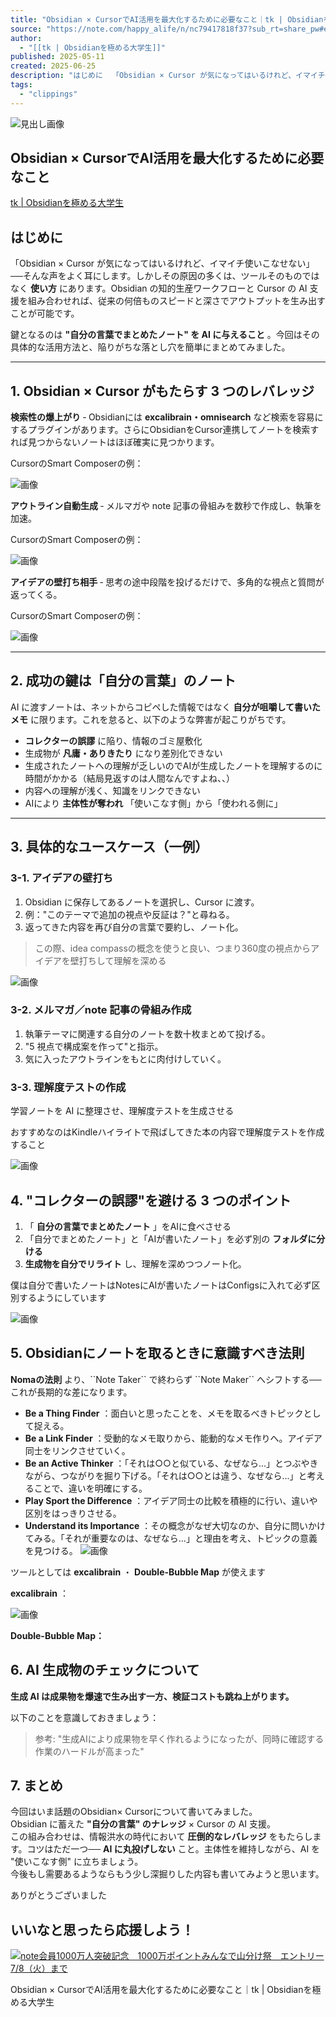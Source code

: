 ```yaml
---
title: "Obsidian × CursorでAI活用を最大化するために必要なこと｜tk | Obsidianを極める大学生"
source: "https://note.com/happy_alife/n/nc79417818f37?sub_rt=share_pw#e051d161-369e-4d81-9840-9487838baad0"
author:
  - "[[tk | Obsidianを極める大学生]]"
published: 2025-05-11
created: 2025-06-25
description: "はじめに  「Obsidian × Cursor が気になってはいるけれど、イマイチ使いこなせない」──そんな声をよく耳にします。しかしその原因の多くは、ツールそのものではなく使い方にあります。Obsidian の知的生産ワークフローと Cursor の AI 支援を組み合わせれば、従来の何倍ものスピードと深さでアウトプットを生み出すことが可能です。  鍵となるのは \"自分の言葉でまとめたノート\" を AI に与えること。今回はその具体的な活用方法と、陥りがちな落とし穴を簡単にまとめてみました。    1. Obsidian × Cursor がもたらす 3 つのレバレッジ   検索性"
tags:
  - "clippings"
---
```

![見出し画像](https://assets.st-note.com/production/uploads/images/189440249/rectangle_large_type_2_6f80d9cd26d138f6b0fa90f6437811a9.png?width=1200)

## Obsidian × CursorでAI活用を最大化するために必要なこと

[tk | Obsidianを極める大学生](https://note.com/happy_alife)

## はじめに

「Obsidian × Cursor が気になってはいるけれど、イマイチ使いこなせない」──そんな声をよく耳にします。しかしその原因の多くは、ツールそのものではなく **使い方** にあります。Obsidian の知的生産ワークフローと Cursor の AI 支援を組み合わせれば、従来の何倍ものスピードと深さでアウトプットを生み出すことが可能です。

鍵となるのは **"自分の言葉でまとめたノート" を AI に与えること** 。今回はその具体的な活用方法と、陥りがちな落とし穴を簡単にまとめてみました。

---

## 1\. Obsidian × Cursor がもたらす 3 つのレバレッジ

  
**検索性の爆上がり** ‐ Obsidianには **excalibrain・omnisearch** など検索を容易にするプラグインがあります。さらにObsidianをCursor連携してノートを検索すれば見つからないノートはほぼ確実に見つかります。  
  
CursorのSmart Composerの例：

![画像](https://assets.st-note.com/img/1746957515-p8HRLjAWBmYysvI5OeQf7Nzl.png?width=1200)

**アウトライン自動生成** ‐ メルマガや note 記事の骨組みを数秒で作成し、執筆を加速。  
  
CursorのSmart Composerの例：

![画像](https://assets.st-note.com/img/1746957678-yIbME0WgY5arNtTRdvhALqB3.png?width=1200)

**アイデアの壁打ち相手** ‐ 思考の途中段階を投げるだけで、多角的な視点と質問が返ってくる。

CursorのSmart Composerの例：

![画像](https://assets.st-note.com/img/1746957928-SG4BQMsbrlAvTqCaVEwnmXDP.png?width=1200)

---

## 2\. 成功の鍵は「自分の言葉」のノート

AI に渡すノートは、ネットからコピペした情報ではなく **自分が咀嚼して書いたメモ** に限ります。これを怠ると、以下のような弊害が起こりがちです。

- **コレクターの誤謬** に陥り、情報のゴミ屋敷化
- 生成物が **凡庸・ありきたり** になり差別化できない
- 生成されたノートへの理解が乏しいのでAIが生成したノートを理解するのに時間がかかる（結局見返すのは人間なんですよね、、）
- 内容への理解が浅く、知識をリンクできない
- AIにより **主体性が奪われ** 「使いこなす側」から「使われる側に」

---

## 3\. 具体的なユースケース（一例）

### 3-1. アイデアの壁打ち

1. Obsidian に保存してあるノートを選択し、Cursor に渡す。
2. 例："このテーマで追加の視点や反証は？"と尋ねる。
3. 返ってきた内容を再び自分の言葉で要約し、ノート化。

> この際、idea compassの概念を使うと良い、つまり360度の視点からアイデアを壁打ちして理解を深める

![画像](https://assets.st-note.com/img/1746957187-exJOBiW2UMYSuqbzofGAI46C.png?width=1200)

### 3-2. メルマガ／note 記事の骨組み作成

1. 執筆テーマに関連する自分のノートを数十枚まとめて投げる。
2. "5 視点で構成案を作って"と指示。
3. 気に入ったアウトラインをもとに肉付けしていく。

### 3-3. 理解度テストの作成

学習ノートを AI に整理させ、理解度テストを生成させる

おすすめなのはKindleハイライトで飛ばしてきた本の内容で理解度テストを作成すること

![画像](https://assets.st-note.com/img/1746958207-zhIQAp0lFW894LjCXS3yKgOx.png?width=1200)

## 4\. "コレクターの誤謬"を避ける 3 つのポイント

1. 「 **自分の言葉でまとめたノート** 」をAIに食べさせる
2. 「自分でまとめたノート」と「AIが書いたノート」を必ず別の **フォルダに分ける**
3. **生成物を自分でリライト** し、理解を深めつつノート化。

僕は自分で書いたノートはNotesにAIが書いたノートはConfigsに入れて必ず区別するようにしています  

![画像](https://assets.st-note.com/img/1746959892-5rj83oR92IHkz4AlyqJxMm1L.png)

## 5\. Obsidianにノートを取るときに意識すべき法則

**Nomaの法則** より、\`\`Note Taker\`\` で終わらず \`\`Note Maker\`\` へシフトする──これが長期的な差になります。

- **Be a Thing Finder** ：面白いと思ったことを、メモを取るべきトピックとして捉える。
- **Be a Link Finder** ：受動的なメモ取りから、能動的なメモ作りへ。アイデア同士をリンクさせていく。
- **Be an Active Thinker** ：「それは○○と似ている、なぜなら...」とつぶやきながら、つながりを掘り下げる。「それは○○とは違う、なぜなら...」と考えることで、違いを明確にする。
- **Play Sport the Difference** ：アイデア同士の比較を積極的に行い、違いや区別をはっきりさせる。
- **Understand its Importance** ：その概念がなぜ大切なのか、自分に問いかけてみる。「それが重要なのは、なぜなら...」と理由を考え、トピックの意義を見つける。
![画像](https://assets.st-note.com/img/1746959032-DgUkaAbYmEFiCcuX51pHPneB.png?width=1200)

ツールとしては **excalibrain** ・ **Double-Bubble Map** が使えます

**excalibrain** ：

![画像](https://assets.st-note.com/img/1746959712-3LGdSorV2IXv4u1w05ApgikR.png?width=1200)

**Double-Bubble Map：**

## 6\. AI 生成物のチェックについて

**生成 AI は成果物を爆速で生み出す一方、検証コストも跳ね上がります。**

以下のことを意識しておきましょう：

> 参考: "生成AIにより成果物を早く作れるようになったが、同時に確認する作業のハードルが高まった"

## 7\. まとめ

今回はいま話題のObsidian× Cursorについて書いてみました。  
Obsidian に蓄えた **"自分の言葉" のナレッジ** × Cursor の AI 支援。  
この組み合わせは、情報洪水の時代において **圧倒的なレバレッジ** をもたらします。コツはただ一つ── **AI に丸投げしない** こと。主体性を維持しながら、AI を "使いこなす側" に立ちましょう。  
今後もし需要あるようならもう少し深掘りした内容も書いてみようと思います。

ありがとうございました

## いいなと思ったら応援しよう！

[![note会員1000万人突破記念　1000万ポイントみんなで山分け祭　エントリー7/8（火）まで](https://assets.st-note.com/poc-image/manual/production/20250623_1000_top_notedetail.jpg?width=620&dpr=2)](https://note.com/info/n/ncceb4a6506fc)

Obsidian × CursorでAI活用を最大化するために必要なこと｜tk | Obsidianを極める大学生
